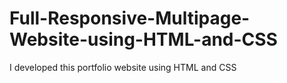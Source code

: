 # Full-Responsive-Multipage-Website-using-HTML-and-CSS
I developed this portfolio website using HTML and CSS
